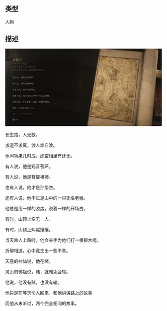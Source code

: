 
## 类型

人物

## 描述

![老猴子](../../images/人物/老猴子.jpg)

长生路，人无数。

求道不求真，渡人难自渡。

休问功果几时成，虚空相里有还无。

有人说，他是观音菩萨。

有人说，他是菩提祖师。

也有人说，他才是孙悟空。

还有人说，他不过是山中的一只无名老猴。

他总是用一样的姿势，说着一样的开场白。

有时，山顶上空无一人。

有时，山顶上熙熙攘攘。

当天命人上路时，他会亲手为他们打一根柳木棍。

折柳相送，心中竟生出一些不舍。

天庭的神仙说，他在赌。

灵山的佛祖说，賭，就难免会输。

他说，他没有赌，也没有输。

他只是在等天命人回来，和他讲讲路上的故事

而他从未听过，两个完全相同的故事。


    